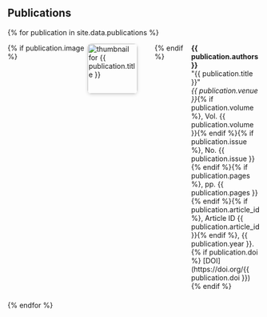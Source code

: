 ## Publications

{% for publication in site.data.publications %}
<div style="display: flex; align-items: flex-start; margin-bottom: 1.5em;">
  {% if publication.image %}
  <div style="flex: 0 0 120px; margin-right: 1em;">
    <img src="{{ publication.image }}" alt="thumbnail for {{ publication.title }}" style="width: 100px; height: auto; border-radius: 8px; box-shadow: 0 2px 6px rgba(0,0,0,0.15);">
  </div>
  {% endif %}
  <div style="flex: 1;">
    <strong>{{ publication.authors }}</strong><br>
    "{{ publication.title }}"<br>
    <em>{{ publication.venue }}</em>{% if publication.volume %}, Vol. {{ publication.volume }}{% endif %}{% if publication.issue %}, No. {{ publication.issue }}{% endif %}{% if publication.pages %}, pp. {{ publication.pages }}{% endif %}{% if publication.article_id %}, Article ID {{ publication.article_id }}{% endif %}, {{ publication.year }}.{% if publication.doi %} [DOI](https://doi.org/{{ publication.doi }}){% endif %}
  </div>
</div>
{% endfor %}


